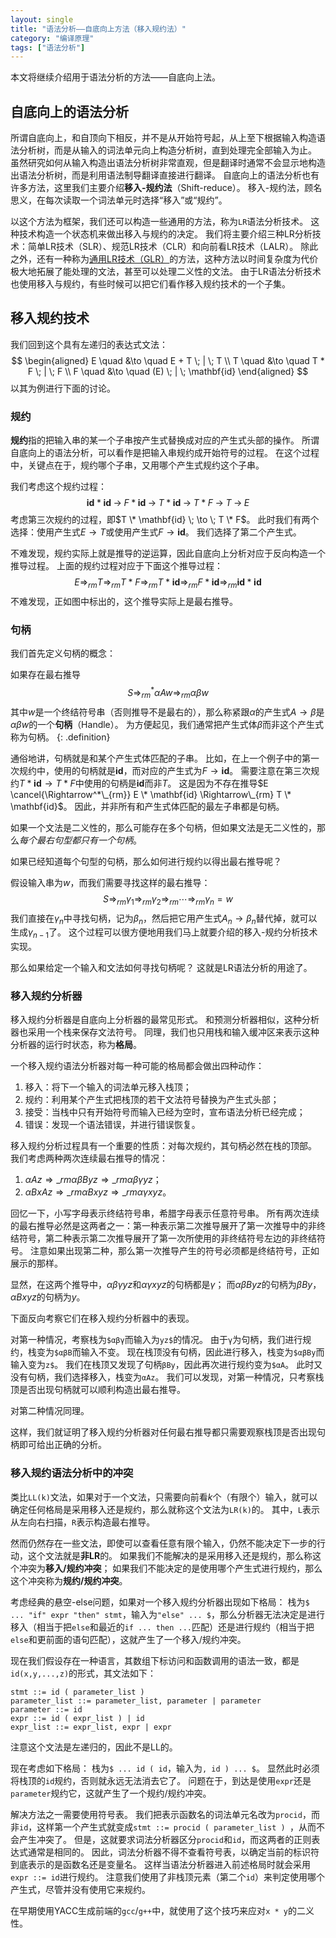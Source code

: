 ```yaml
---
layout: single
title: "语法分析——自底向上方法（移入规约法）"
category: "编译原理"
tags: ["语法分析"]
---
```


本文将继续介绍用于语法分析的方法——自底向上法。

## 自底向上的语法分析 ##

所谓自底向上，和自顶向下相反，并不是从开始符号起，从上至下根据输入构造语法分析树，而是从输入的词法单元向上构造分析树，直到处理完全部输入为止。
虽然研究如何从输入构造出语法分析树非常直观，但是翻译时通常不会显示地构造出语法分析树，而是利用语法制导翻译直接进行翻译。
自底向上的语法分析也有许多方法，这里我们主要介绍**移入-规约法**（Shift-reduce）。
移入-规约法，顾名思义，在每次读取一个词法单元时选择“移入”或“规约”。

以这个方法为框架，我们还可以构造一些通用的方法，称为`LR`语法分析技术。
这种技术构造一个状态机来做出移入与规约的决定。
我们将主要介绍三种LR分析技术：简单LR技术（SLR）、规范LR技术（CLR）和向前看LR技术（LALR）。
除此之外，还有一种称为[通用LR技术（GLR）](https://user.phil-fak.uni-duesseldorf.de/~kallmeyer/Parsing/tomita.pdf)的方法，这种方法以时间复杂度为代价极大地拓展了能处理的文法，甚至可以处理二义性的文法。
由于LR语法分析技术也使用移入与规约，有些时候可以把它们看作移入规约技术的一个子集。

## 移入规约技术 ##

我们回到这个具有左递归的表达式文法：
$$
\begin{aligned}
E \quad &\to \quad E + T \; | \; T \\
T \quad &\to \quad T * F \; | \; F \\
F \quad &\to \quad (E) \; | \; \mathbf{id}
\end{aligned}
$$
以其为例进行下面的讨论。

### 规约 ###

**规约**指的把输入串的某一个子串按产生式替换成对应的产生式头部的操作。
所谓自底向上的语法分析，可以看作是把输入串规约成开始符号的过程。
在这个过程中，关键点在于，规约哪个子串，又用哪个产生式规约这个子串。

我们考虑这个规约过程：
$$
\mathbf{id} * \mathbf{id} \; \to \;
F * \mathbf{id} \; \to \;
T * \mathbf{id} \; \to \;
T * F \; \to \;
T \; \to \; 
E
$$
考虑第三次规约的过程，即$T \* \mathbf{id} \; \to \; T \* F$。
此时我们有两个选择：使用产生式$E \to T$或使用产生式$F \to \mathbf{id}$。
我们选择了第二个产生式。

不难发现，规约实际上就是推导的逆运算，因此自底向上分析对应于反向构造一个推导过程。
上面的规约过程对应于下面这个推导过程：
$$
E \Rightarrow_{rm} T \Rightarrow_{rm} T * F \Rightarrow_{rm} T * \mathbf{id} \Rightarrow_{rm} F * \mathbf{id} \Rightarrow_{rm} \mathbf{id} * \mathbf{id} 
$$
不难发现，正如图中标出的，这个推导实际上是最右推导。

### 句柄 ###

我们首先定义句柄的概念：

如果存在最右推导
$$
S \Rightarrow^*_{rm} \alpha A w \Rightarrow_{rm} \alpha \beta w
$$
其中$w$是一个终结符号串（否则推导不是最右的），那么称紧跟$\alpha$的产生式$A \to \beta$是$\alpha \beta w$的一个**句柄**（Handle）。
为方便起见，我们通常把产生式体$\beta$而非这个产生式称为句柄。
{: .definition}

通俗地讲，句柄就是和某个产生式体匹配的子串。
比如，在上一个例子中的第一次规约中，使用的句柄就是$\mathbf{id}$，而对应的产生式为$F \to \mathbf{id}$。
需要注意在第三次规约$T * \mathbf{id} \to T * F$中使用的句柄是$\mathbf{id}$而非$T$。
这是因为不存在推导$E \cancel{\Rightarrow^*\_{rm}} E \* \mathbf{id} \Rightarrow\_{rm} T \* \mathbf{id}$。
因此，并非所有和产生式体匹配的最左子串都是句柄。

如果一个文法是二义性的，那么可能存在多个句柄，但如果文法是无二义性的，那么*每个最右句型都只有一个句柄*。

如果已经知道每个句型的句柄，那么如何进行规约以得出最右推导呢？

假设输入串为$w$，而我们需要寻找这样的最右推导：
$$
S \Rightarrow_{rm} \gamma_1 \Rightarrow_{rm} \gamma_2 \Rightarrow_{rm} \cdots
\Rightarrow_{rm} \gamma_n = w
$$
我们直接在$\gamma_n$中寻找句柄，记为$\beta_n$，然后把它用产生式$A_n \to \beta_n$替代掉，就可以生成$\gamma_{n-1}$了。
这个过程可以很方便地用我们马上就要介绍的移入-规约分析技术实现。

那么如果给定一个输入和文法如何寻找句柄呢？
这就是LR语法分析的用途了。

### 移入规约分析器 ###

移入规约分析器是自底向上分析器的最常见形式。
和预测分析器相似，这种分析器也采用一个栈来保存文法符号。
同理，我们也只用栈和输入缓冲区来表示这种分析器的运行时状态，称为**格局**。

一个移入规约语法分析器对每一种可能的格局都会做出四种动作：
1. 移入：将下一个输入的词法单元移入栈顶；
2. 规约：利用某个产生式把栈顶的若干文法符号替换为产生式头部；
3. 接受：当栈中只有开始符号而输入已经为空时，宣布语法分析已经完成；
4. 错误：发现一个语法错误，并进行错误恢复。

移入规约分析过程具有一个重要的性质：对每次规约，其句柄必然在栈的顶部。
我们考虑两种两次连续最右推导的情况：
1. $\alpha A z \Rightarrow\_{rm} \alpha \beta B y z \Rightarrow\_{rm} \alpha \beta \gamma y z$；
2. $\alpha B x A z \Rightarrow\_{rm} \alpha B xyz \Rightarrow\_{rm} \alpha \gamma xyz$。

回忆一下，小写字母表示终结符号串，希腊字母表示任意符号串。
所有两次连续的最右推导必然是这两者之一：第一种表示第二次推导展开了第一次推导中的非终结符号，第二种表示第二次推导展开了第一次所使用的非终结符号左边的非终结符号。
注意如果出现第二种，那么第一次推导产生的符号必须都是终结符号，正如展示的那样。

显然，在这两个推导中，$\alpha \beta \gamma y z$和$\alpha \gamma xyz$的句柄都是$\gamma$；
而$\alpha \beta B y z$的句柄为$\beta B y$，$\alpha B xyz$的句柄为$y$。

下面反向考察它们在移入规约分析器中的表现。

对第一种情况，考察栈为`$αβγ`而输入为`yz$`的情况。
由于`γ`为句柄，我们进行规约，栈变为`$αβB`而输入不变。
现在栈顶没有句柄，因此进行移入，栈变为`$αβBy`而输入变为`z$`。
我们在栈顶又发现了句柄`βBy`，因此再次进行规约变为`$αA`。
此时又没有句柄，我们选择移入，栈变为`αAz`。
我们可以发现，对第一种情况，只考察栈顶是否出现句柄就可以顺利构造出最右推导。

对第二种情况同理。

这样，我们就证明了移入规约分析器对任何最右推导都只需要观察栈顶是否出现句柄即可给出正确的分析。

### 移入规约语法分析中的冲突

类比`LL(k)`文法，如果对于一个文法，只需要向前看$k$个（有限个）输入，就可以确定任何格局是采用移入还是规约，那么就称这个文法为`LR(k)`的。
其中，`L`表示从左向右扫描，`R`表示构造最右推导。

然而仍然存在一些文法，即使可以查看任意有限个输入，仍然不能决定下一步的行动，这个文法就是**非LR**的。
如果我们不能解决的是采用移入还是规约，那么称这个冲突为**移入/规约冲突**；
如果我们不能决定的是使用哪个产生式进行规约，那么这个冲突称为**规约/规约冲突**。

考虑经典的悬空-else问题，如果对一个移入规约分析器出现如下格局：
栈为`$ ... "if" expr "then" stmt`，输入为`"else" ... $`，那么分析器无法决定是进行移入（相当于把`else`和最近的`if ... then ...`匹配）还是进行规约（相当于把`else`和更前面的语句匹配），这就产生了一个移入/规约冲突。

现在我们假设存在一种语言，其数组下标访问和函数调用的语法一致，都是`id(x,y,...,z)`的形式，其文法如下：
```
stmt ::= id ( parameter_list ) 
parameter_list ::= parameter_list, parameter | parameter
parameter ::= id
expr ::= id ( expr_list ) | id
expr_list ::= expr_list, expr | expr
```
注意这个文法是左递归的，因此不是LL的。

现在考虑如下格局：
栈为`$ ... id ( id`，输入为`, id ) ... $`。
显然此时必须将栈顶的`id`规约，否则就永远无法消去它了。
问题在于，到达是使用`expr`还是`parameter`规约它，这就产生了一个规约/规约冲突。

解决方法之一需要使用符号表。
我们把表示函数名的词法单元名改为`procid`，而非`id`，这样第一个产生式就变成`stmt ::= procid ( parameter_list ) `，从而不会产生冲突了。
但是，这就要求词法分析器区分`procid`和`id`，而这两者的正则表达式通常是相同的。
因此，词法分析器不得不查看符号表，以确定当前的标识符到底表示的是函数名还是变量名。
这样当语法分析器进入前述格局时就会采用`expr ::= id`进行规约。
注意我们使用了非栈顶元素（第二个`id`）来判定使用哪个产生式，尽管并没有使用它来规约。

在早期使用YACC生成前端的`gcc`/`g++`中，就使用了这个技巧来应对`x * y`的二义性。
